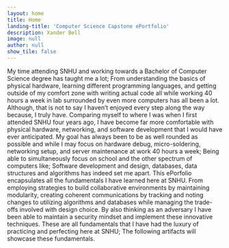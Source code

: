 ```yaml
---
layout: home
title: Home
landing-title: 'Computer Science Capstone ePortfolio'
description: Xander Bell
image: null
author: null
show_tile: false
---
```


My time attending SNHU and working towards a Bachelor of Computer Science degree has taught me a lot; From understanding the basics of physical hardware, learning different programming languages, and getting outside of my comfort zone with writing actual code all while working 40 hours a week in lab surrounded by even more computers has all been a lot. Although, that is not to say I haven’t enjoyed every step along the way because, I truly have. Comparing myself to where I was when I first attended SNHU four years ago, I have become far more comfortable with physical hardware, networking, and software development that I would have ever anticipated. My goal has always been to be as well rounded as possible and while I may focus on hardware debug, micro-soldering, networking setup, and server maintenance at work 40 hours a week; Being able to simultaneously focus on school and the other spectrum of computers like; Software development and design, databases, data structures and algorithms has indeed set me apart. This ePorfolio encapsulates all the fundamentals I have learned here at SNHU. From employing strategies to build collaborative environments by maintaining modularity, creating coherent communications by tracking and noting changes to utilizing algorithms and databases while managing the trade-offs involved with design choice. By also thinking as an adversary I have been able to maintain a security mindset and implement these innovative techniques. These are all fundamentals that I have had the luxury of practicing and perfecting here at SNHU; The following artifacts will showcase these fundamentals.
